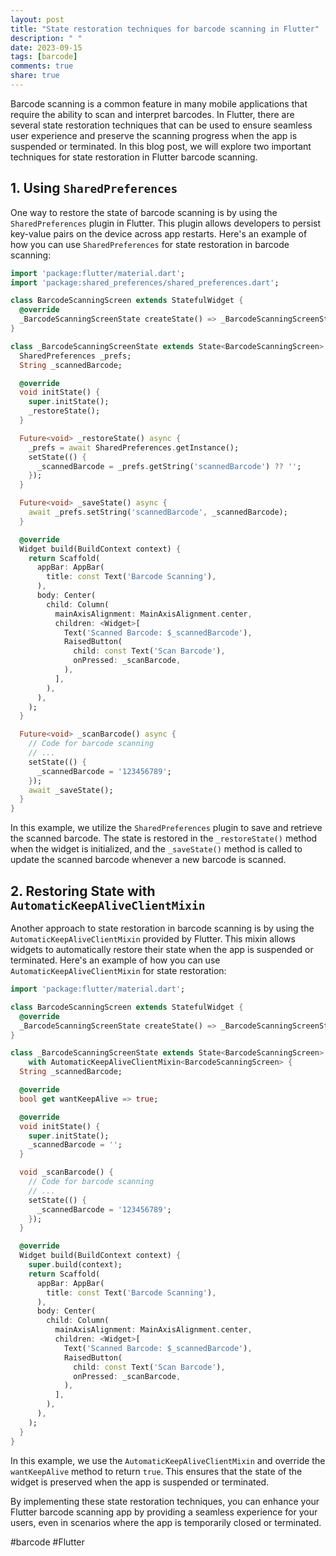 ```yaml
---
layout: post
title: "State restoration techniques for barcode scanning in Flutter"
description: " "
date: 2023-09-15
tags: [barcode]
comments: true
share: true
---
```


Barcode scanning is a common feature in many mobile applications that require the ability to scan and interpret barcodes. In Flutter, there are several state restoration techniques that can be used to ensure seamless user experience and preserve the scanning progress when the app is suspended or terminated. In this blog post, we will explore two important techniques for state restoration in Flutter barcode scanning.

## 1. Using `SharedPreferences`

One way to restore the state of barcode scanning is by using the `SharedPreferences` plugin in Flutter. This plugin allows developers to persist key-value pairs on the device across app restarts. Here's an example of how you can use `SharedPreferences` for state restoration in barcode scanning:

```dart
import 'package:flutter/material.dart';
import 'package:shared_preferences/shared_preferences.dart';

class BarcodeScanningScreen extends StatefulWidget {
  @override
  _BarcodeScanningScreenState createState() => _BarcodeScanningScreenState();
}

class _BarcodeScanningScreenState extends State<BarcodeScanningScreen> {
  SharedPreferences _prefs;
  String _scannedBarcode;

  @override
  void initState() {
    super.initState();
    _restoreState();
  }

  Future<void> _restoreState() async {
    _prefs = await SharedPreferences.getInstance();
    setState(() {
      _scannedBarcode = _prefs.getString('scannedBarcode') ?? '';
    });
  }

  Future<void> _saveState() async {
    await _prefs.setString('scannedBarcode', _scannedBarcode);
  }

  @override
  Widget build(BuildContext context) {
    return Scaffold(
      appBar: AppBar(
        title: const Text('Barcode Scanning'),
      ),
      body: Center(
        child: Column(
          mainAxisAlignment: MainAxisAlignment.center,
          children: <Widget>[
            Text('Scanned Barcode: $_scannedBarcode'),
            RaisedButton(
              child: const Text('Scan Barcode'),
              onPressed: _scanBarcode,
            ),
          ],
        ),
      ),
    );
  }

  Future<void> _scanBarcode() async {
    // Code for barcode scanning
    // ...
    setState(() {
      _scannedBarcode = '123456789';
    });
    await _saveState();
  }
}
```
In this example, we utilize the `SharedPreferences` plugin to save and retrieve the scanned barcode. The state is restored in the `_restoreState()` method when the widget is initialized, and the `_saveState()` method is called to update the scanned barcode whenever a new barcode is scanned.

## 2. Restoring State with `AutomaticKeepAliveClientMixin`

Another approach to state restoration in barcode scanning is by using the `AutomaticKeepAliveClientMixin` provided by Flutter. This mixin allows widgets to automatically restore their state when the app is suspended or terminated. Here's an example of how you can use `AutomaticKeepAliveClientMixin` for state restoration:

```dart
import 'package:flutter/material.dart';

class BarcodeScanningScreen extends StatefulWidget {
  @override
  _BarcodeScanningScreenState createState() => _BarcodeScanningScreenState();
}

class _BarcodeScanningScreenState extends State<BarcodeScanningScreen>
    with AutomaticKeepAliveClientMixin<BarcodeScanningScreen> {
  String _scannedBarcode;

  @override
  bool get wantKeepAlive => true;

  @override
  void initState() {
    super.initState();
    _scannedBarcode = '';
  }

  void _scanBarcode() {
    // Code for barcode scanning
    // ...
    setState(() {
      _scannedBarcode = '123456789';
    });
  }

  @override
  Widget build(BuildContext context) {
    super.build(context);
    return Scaffold(
      appBar: AppBar(
        title: const Text('Barcode Scanning'),
      ),
      body: Center(
        child: Column(
          mainAxisAlignment: MainAxisAlignment.center,
          children: <Widget>[
            Text('Scanned Barcode: $_scannedBarcode'),
            RaisedButton(
              child: const Text('Scan Barcode'),
              onPressed: _scanBarcode,
            ),
          ],
        ),
      ),
    );
  }
}
```
In this example, we use the `AutomaticKeepAliveClientMixin` and override the `wantKeepAlive` method to return `true`. This ensures that the state of the widget is preserved when the app is suspended or terminated.

By implementing these state restoration techniques, you can enhance your Flutter barcode scanning app by providing a seamless experience for your users, even in scenarios where the app is temporarily closed or terminated.

#barcode #Flutter